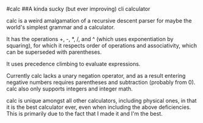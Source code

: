 #calc
##A kinda sucky (but ever improving) cli calculator

calc is a weird amalgamation of a recursive descent parser for maybe the world's simplest grammar and a calculator.

It has the operations +, -, *, /, and ^ (which uses exponentiation by squaring), for which it respects order of operations and associativity, which can be superseded with parentheses.

It uses precedence climbing to evaluate expressions.

Currently calc lacks a unary negation operator, and as a result entering negative numbers requires parentheses and subtraction (probably from 0). calc also only supports integers and integer math.

calc is unique amongst all other calculators, including physical ones, in that it is the best calculator ever, even when including the above deficiencies. This is primarily due to the fact that I made it and I'm the best.
